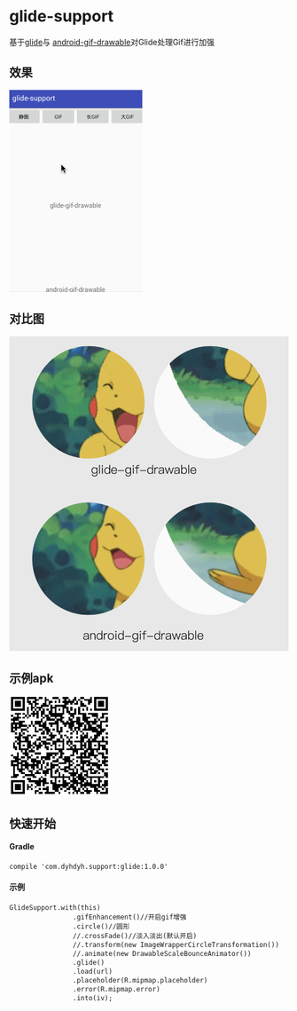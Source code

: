 # glide-support
基于[glide](https://github.com/bumptech/glide)与
[android-gif-drawable](https://github.com/koral--/android-gif-drawable)对Glide处理Gif进行加强

## __效果__
![](screenshot/screenshot.gif)

## __对比图__
![](screenshot/example-compared.jpg)

## __示例apk__
![](screenshot/example-download.png)

## __快速开始__
####  Gradle
```
compile 'com.dyhdyh.support:glide:1.0.0'
```

#### 示例
```
GlideSupport.with(this)
                .gifEnhancement()//开启gif增强
                .circle()//圆形
                //.crossFade()//淡入淡出(默认开启)
                //.transform(new ImageWrapperCircleTransformation())
                //.animate(new DrawableScaleBounceAnimator())
                .glide()
                .load(url)
                .placeholder(R.mipmap.placeholder)
                .error(R.mipmap.error)
                .into(iv);
```
